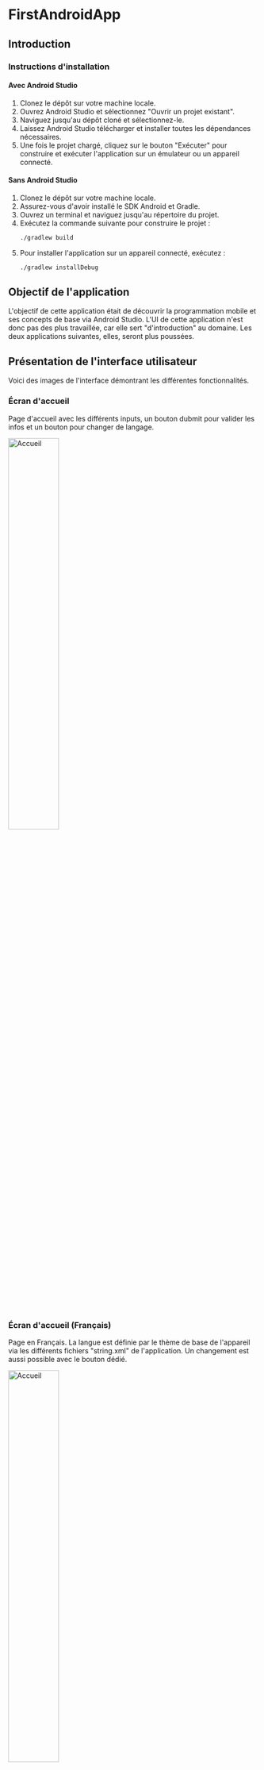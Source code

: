 # FirstAndroidApp

## Introduction

### Instructions d'installation

#### Avec Android Studio
1. Clonez le dépôt sur votre machine locale.
2. Ouvrez Android Studio et sélectionnez "Ouvrir un projet existant".
3. Naviguez jusqu'au dépôt cloné et sélectionnez-le.
4. Laissez Android Studio télécharger et installer toutes les dépendances nécessaires.
5. Une fois le projet chargé, cliquez sur le bouton "Exécuter" pour construire et exécuter l'application sur un émulateur ou un appareil connecté.

#### Sans Android Studio
1. Clonez le dépôt sur votre machine locale.
2. Assurez-vous d'avoir installé le SDK Android et Gradle.
3. Ouvrez un terminal et naviguez jusqu'au répertoire du projet.
4. Exécutez la commande suivante pour construire le projet :
   ```bash
   ./gradlew build
   ```
5. Pour installer l'application sur un appareil connecté, exécutez :
   ```bash
   ./gradlew installDebug
   ```

## Objectif de l'application
L'objectif de cette application était de découvrir la programmation mobile et ses concepts de base via Android Studio. 
L'UI de cette application n'est donc pas des plus travaillée, car elle sert "d'introduction" au domaine.
Les deux applications suivantes, elles, seront plus poussées.

## Présentation de l'interface utilisateur
Voici des images de l'interface démontrant les différentes fonctionnalités.

### Écran d'accueil

Page d'accueil avec les différents inputs, un bouton dubmit pour valider les infos et un bouton pour changer de langage.

 <img src="images/accueil1.png" alt="Accueil" width="45%" />


### Écran d'accueil (Français)

Page en Français. La langue est définie par le thème de base de l'appareil via les différents fichiers "string.xml" de l'application. Un changement est aussi possible avec le bouton dédié.

 <img src="images/accueilfr.png" alt="Accueil" width="45%" />

### Écran de récapitulatif des informations

Page récapitulant les informations avant validation.

 <img src="images/recapinfo.png" alt="Accueil" width="45%" />

 ### Écran de confirmation des données

En appuyant sur enregistrer, une popup de validation apparît. "Oui permet de valider et de passer à la page suivante. "Non" reviens à la page d'accueil

 <img src="images/confirmdata.png" alt="Accueil" width="45%" />

### Écran d'appel

Dernière page après validation des informations permattant d'appeller le numéro enregistré.

 <img src="images/call.png" alt="Accueil" width="45%" />
